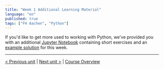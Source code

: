 ```yaml
---
title: "Week 1 Additional Learning Material"
language: "en"
published: true
tags: ["FH Aachen", "Python"]
---
```


If you'd like to get more used to working with Python, we've provided you with
an additional [Jupyter Notebook](files/week_1_additional_exercises.ipynb)
containing short exercises and an [example solution](files/week_1_additional_exercises_solution.ipynb)
for this week.

---

[< Previous unit](/teaching/python-mooc/week1_bonus_exercise_solution) | [Next unit >](/teaching/python-mooc/welcome_to_week_2) |
[Course Overview](/teaching/python-mooc)
